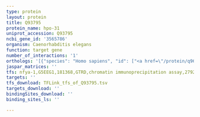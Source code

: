 ```yaml
---
type: protein
layout: protein
title: Q93795
protein_name: hpo-31
uniprot_accession: Q93795
ncbi_gene_id: '3565786'
organism: Caenorhabditis elegans
function: target gene
number_of_interactions: '1'
orthologs: '[{"species": "Homo sapiens", "id": ["<a href=\"/protein/q96q11\">Q96Q11</a>"]}, {"species": "Mus musculus", "id": ["<a href=\"/protein/q8k1j6\">Q8K1J6</a>"]}, {"species": "Rattus norvegicus", "id": ["<a href=\"/protein/q4vbh2\">Q4VBH2</a>"]}, {"species": "Drosophila melanogaster", "id": ["<a href=\"/protein/q9vnh2\">Q9VNH2</a>"]}, {"species": "Danio rerio", "id": ["<a href=\"/protein/f6nxi9\">F6NXI9</a>"]}]'
jaspar_matrices: ''
tfs: nfya-1,G5EEG1,181368,GTRD,chromatin immunoprecipitation assay,27924024%5Buid%5D,No
targets: ''
tfs_download: TFLink_tfs_of_Q93795.tsv
targets_download: ''
bindingSites_download: ''
binding_sites_ls: ''

---
```

